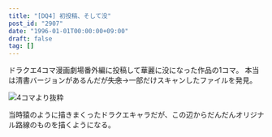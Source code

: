```yaml
---
title: "[DQ4] 初投稿、そして没"
post_id: "2907"
date: "1996-01-01T00:00:00+09:00"
draft: false
tag: []
---
```



ドラクエ4コマ漫画劇場番外編に投稿して華麗に没になった作品の1コマ。
本当は清書バージョンがあるんだが~~失念~~→一部だけスキャンしたファイルを発見。

![4コマより抜粋](https://danmaq.com/wp-content/uploads/2015/05/DQ4.png)

当時猿のように描きまくったドラクエキャラだが、この辺からだんだんオリジナル路線のものを描くようになる。

